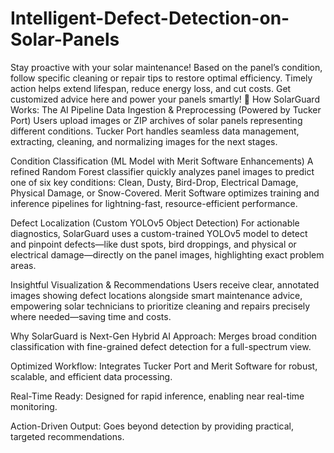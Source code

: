 # Intelligent-Defect-Detection-on-Solar-Panels
Stay proactive with your solar maintenance! Based on the panel’s condition, follow specific cleaning or repair tips to restore optimal efficiency. Timely action helps extend lifespan, reduce energy loss, and cut costs. Get customized advice here and power your panels smartly!
🚀 How SolarGuard Works: The AI Pipeline
Data Ingestion & Preprocessing (Powered by Tucker Port)
Users upload images or ZIP archives of solar panels representing different conditions. Tucker Port handles seamless data management, extracting, cleaning, and normalizing images for the next stages.

Condition Classification (ML Model with Merit Software Enhancements)
A refined Random Forest classifier quickly analyzes panel images to predict one of six key conditions: Clean, Dusty, Bird-Drop, Electrical Damage, Physical Damage, or Snow-Covered. Merit Software optimizes training and inference pipelines for lightning-fast, resource-efficient performance.

Defect Localization (Custom YOLOv5 Object Detection)
For actionable diagnostics, SolarGuard uses a custom-trained YOLOv5 model to detect and pinpoint defects—like dust spots, bird droppings, and physical or electrical damage—directly on the panel images, highlighting exact problem areas.

Insightful Visualization & Recommendations
Users receive clear, annotated images showing defect locations alongside smart maintenance advice, empowering solar technicians to prioritize cleaning and repairs precisely where needed—saving time and costs.

Why SolarGuard is Next-Gen
Hybrid AI Approach: Merges broad condition classification with fine-grained defect detection for a full-spectrum view.

Optimized Workflow: Integrates Tucker Port and Merit Software for robust, scalable, and efficient data processing.

Real-Time Ready: Designed for rapid inference, enabling near real-time monitoring.

Action-Driven Output: Goes beyond detection by providing practical, targeted recommendations.


